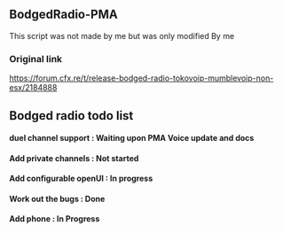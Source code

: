 ## BodgedRadio-PMA
This script was not made by me but was only modified 
By me

### Original link
https://forum.cfx.re/t/release-bodged-radio-tokovoip-mumblevoip-non-esx/2184888

## Bodged radio todo list
#### duel channel support : Waiting upon PMA Voice update and docs
#### Add private channels : Not started
#### Add configurable openUI : In progress
#### Work out the bugs : Done
#### Add phone : In Progress
